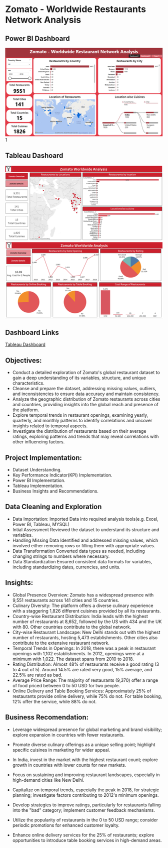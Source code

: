 # Zomato - Worldwide Restaurants Network Analysis 

## Power BI Dashboard
![](https://github.com/Abhisheksabha/Data_Analyst_Internship_Project_3/blob/main/Zomato_Power_BI_Report_1.png)
1[](https://github.com/Abhisheksabha/Data_Analyst_Internship_Project_3/blob/main/Zomato_Power_BI_Report_2.png)

## Tableau Dashoard
![](https://github.com/Abhisheksabha/Data_Analyst_Internship_Project_3/blob/main/Zomato_Tableau_Dashboard_1.png)
![](https://github.com/Abhisheksabha/Data_Analyst_Internship_Project_3/blob/main/Zomato_Tableau_Dashboard_2.png)

## Dashboard Links
[Tableau Dashboard](https://public.tableau.com/views/Zomato_17383290913460/Dashboard1?:language=en-US&:sid=&:redirect=auth&:display_count=n&:origin=viz_share_link)

## Objectives:

- Conduct a detailed exploration of Zomato's global restaurant dataset to gain a deep understanding of its variables, structure, and unique characteristics.
- Cleanse and prepare the dataset, addressing missing values, outliers, and inconsistencies to ensure data accuracy and maintain consistency.
- Analyze the geographic distribution of Zomato restaurants across cities and countries, providing insights into the global reach and presence of the platform.
- Explore temporal trends in restaurant openings, examining yearly, quarterly, and monthly patterns to identify correlations and uncover insights related to temporal aspects.
- Investigate the distribution of restaurants based on their average ratings, exploring patterns and trends that may reveal correlations with other influencing factors.

## Project Implementation:

- Dataset Understanding.
- Key Performance Indicator(KPI) Implementation.
- Power BI Implementation.
- Tableau Implementation.
- Business Insights and Recommendations.

## Data Cleaning and Exploration
- Data Importation:
  Imported Data into required analysis tools(e.g. Excel, Power BI, Tableau, MYSQL)
- Intial Assessment
  Reviewed the dataset to understand its structure and variables.
- Handling Missing Data
  Identified and addressed missing values, which involved either removing rows or filling them with appropriate values.
- Data Transformation
 Converted data types as needed, including changing strings to numbers where necessary.
- Data Standardization
  Ensured consistent data formats for variables, including standardizing dates, currencies, and units.

## Insights:
  
- Global Presence Overview:
	Zomato has a widespread presence with 9,551 restaurants across 141 cities and 15 countries.
- Culinary Diversity:
	The platform offers a diverse culinary experience with a staggering 1,826 different cuisines provided by all its 	restaurants.
- Country-wise Restaurant Distribution:
	India leads with the highest number of restaurants at 8,652, followed by the US with 434 and the UK with 80. 	Other countries contribute to the global network.
- City-wise Restaurant Landscape:
	New Delhi stands out with the highest number of restaurants, hosting 5,473 establishments. Other cities also 	contribute to the extensive restaurant network.
- Temporal Trends in Openings:
	In 2018, there was a peak in restaurant openings with 1,102 establishments. In 2012, openings were at a 	minimum with 1,022. The dataset spans from 2010 to 2018.
- Rating Distribution:
	Almost 48% of restaurants receive a good rating (3 to 4 out of 5). Around 14.5% are rated very good, 15% 	average, and 22.5% are rated as bad.
- Average Price Range:
	The majority of restaurants (9,370) offer a range of food priced between 0 to 50 USD for two people.
- Online Delivery and Table Booking Services:
	Approximately 25% of restaurants provide online delivery, while 75% do not. For table booking, 12% offer the 	service, while 88% do not.

## Business Recomendation: 

- Leverage widespread presence for global marketing and brand visibility; explore expansion in countries with fewer restaurants.

- Promote diverse culinary offerings as a unique selling point; highlight specific cuisines in marketing for wider appeal.

- In India, invest in the market with the highest restaurant count; explore growth in countries with lower counts for new markets.

- Focus on sustaining and improving restaurant landscapes, especially in high-demand cities like New Delhi.

- Capitalize on temporal trends, especially the peak in 2018, for strategic planning; investigate factors contributing to 2012's minimum openings.

- Develop strategies to improve ratings, particularly for restaurants falling into the "bad" category; implement customer feedback mechanisms.

- Utilize the popularity of restaurants in the 0 to 50 USD range; consider periodic promotions for enhanced customer loyalty.

- Enhance online delivery services for the 25% of restaurants; explore opportunities to introduce table booking services in high-demand areas.


